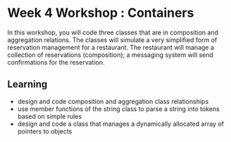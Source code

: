 # Week 4 Workshop : Containers
In this workshop, you will code three classes that are in composition and aggregation relations. The classes will simulate a very simplified form of reservation management for a restaurant. The restaurant will manage a collection of reservations (composition); a messaging system will send confirmations for the reservation.

## Learning
- design and code composition and aggregation class relationships
- use member functions of the string class to parse a string into tokens based on simple rules
- design and code a class that manages a dynamically allocated array of pointers to objects